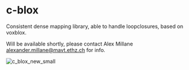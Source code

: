 # c-blox
Consistent dense mapping library, able to handle loopclosures, based on voxblox.

Will be available shortly, please contact Alex Millane alexander.millane@mavt.ethz.ch for info.

![c_blox_new_small](https://user-images.githubusercontent.com/5616392/43275997-ab8f3af2-9103-11e8-89d6-36759ad1c3eb.png)
